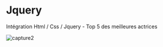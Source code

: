 # Jquery
Intégration Html / Css / Jquery - Top 5 des meilleures actrices

![capture2](https://user-images.githubusercontent.com/19578148/34638890-8663f2d0-f2d5-11e7-85da-7009676807ab.PNG)
